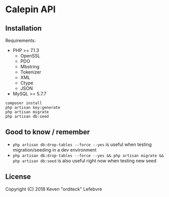 # Calepin API

## Installation

Requirements:
* PHP >= 7.1.3
  * OpenSSL
  * PDO
  * Mbstring
  * Tokenizer
  * XML
  * Ctype
  * JSON
* MySQL >= 5.7.7

```
composer install
php artisan key:generate
php artisan migrate
php artisan db:seed
```

## Good to know / remember

- `php artisan db:drop-tables --force --yes` is useful when testing 
migration/seeding in a dev environment
- `php artisan db:drop-tables --force --yes && php artisan migrate && php artisan db:seed` 
is also useful right now when testing new seed

## License

Copyright (C) 2018 Keven "orditeck" Lefebvre
